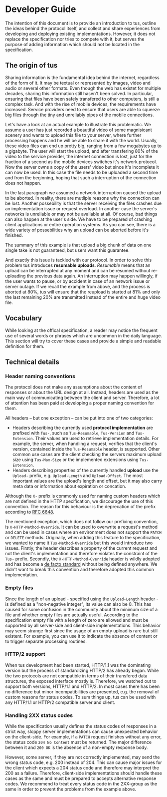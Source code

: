 # Developer Guide

The intention of this document is to provide an introduction to tus, outline the ideas behind the protocol itself, and collect and share experiences from developing and deploying existing implementations. However, it does not replace the specification nor tries to compete with it, but serves the purpose of adding information which should not be located in the specification.

## The origin of tus

Sharing information is the fundamental idea behind the internet, regardless of the form of it. It may be textual or represented by images, video and audio or several other formats. Even though the web has existet for multiple decades, sharing this information still hasen't been solved. In particular, ensuring that files have been safely transfered to other computers, is still a complex task. And with the rise of mobile devices, the requirements have increased. Service providers need to ensure that users are able to squeeze big files through the tiny and unreliably pipes of the mobile connections.

Let's have a look at an actual example to illustrate this problematic. We assume a user has just recorded a beautiful video of some magnisicant scenery and wants to upload this file to your server, where further processing happens and he will be able to share it with the world. Usually, these video files can end up pretty big, ranging from a few megabytes up to a gigabyte. The user will start the upload, and after transfering 80% of the video to the service provider, the internet connection is lost, just for the fraction of a second as the mobile devices switches it's network protocol. Now the server owns a copy of the users' video but since it's incomplete it can now be used. In this case the file needs to be uploaded a second time and from the beginning, hoping that such a interruption of the connection does not happen.

In the last paragraph we assumed a network interruption caused the upload to be aborted. In reality, there are mutliple reasons why the connection can be lost. Another possebility is that the server receiving the files crashes due an implementation issue or request overload. In another case the server's networks is unreliable or may not be available at all. Of course, bad things can also happen at the user's side. We have to be prepared of crashing client applications or entire operation systems. As you can see, there is a wide variety of possebilities why an upload can be aborted before it's finished.

The summary of this example is that upload a big chunk of data on one single take is not guaranteed, but users want this guarantee.

And exactly this issue is tackled with our protocol. In order to solve this problem tus introduces **resumable uploads**. *Resumable* means that an upload can be interrupted at any moment and can be resumed without re-uploading the previous data again. An interruption may happen willingly, if the user wants to pause, or by accident in case of an network issue or server outage. If we recall the example from above, and the process is aborted at 80%, tus will ensure that the reupload is started at 81% and only the last remaining 20% are transmitted instead of the entire and huge video file.

## Vocabulary

While looking at the offical specification, a reader may notice the frequent use of several words or phrases which are uncommon in the daily language. This section will try to cover these cases and provide a simple and readable definition for them.

## Technical details

### Header naming conventions

The protocol does not make any assumptions about the content of responses or about the URL design at all. Instead, headers are used as the main way of communicating between the client and server. Therefore, a lot of attention has been paid at developing a proper naming convention for them.

All headers – but one exception – can be put into one of two categories:

* Headers describing the currently used **protocol implementation** are prefixed with `Tus-`, such as `Tus-Resumable`, `Tus-Version` and `Tus-Extension`. Their values are used to retrieve implementation details. For example, the server, when handling a request, verifies that the client's version, contained inside the `Tus-Resumable` header, is supported. Other common use cases are the client checking the servers maximum upload size using `Tus-Max-Size` or the implemented extensions using `Tus-Extension`.
* Headers describing properties of the currently handled **upload** use the `Upload-` prefix, e.g. `Upload-Length` and `Upload-Offset`. The most important values are the upload's length and offset, but it may also carry meta data or information about expiration or concation.

Although the `X-` prefix is commonly used for naming custom headers which are not defined in the HTTP specification, we discourage the use of this convention. The reason for this behaviour is the deprecation of the prefix according to [RFC 6648](http://tools.ietf.org/html/rfc6648).

The mentioned exception, which does not follow our prefixing convention, is `X-HTTP-Method-Override`. It can be used to overwrite a request's method and can be used in cases where an environment does not support the `PATCH` or `DELETE` methods. Originally, when adding this feature to the specification, we wanted to name it `Tus-Method-Override` but this would introduce two issues. Firstly, the header describes a property of the current request and not the client's implementation and therefore violates the constraint of the `Tus-` prefix. Secondly, the `X-HTTP-Method-Override` header is wildly adopted and has become a [de facto standard](https://en.wikipedia.org/wiki/De_facto_standard) without being defined anywhere. We didn't want to break this convention and therefore adopted this common implementation.


### Empty files

Since the length of an upload - specified using the `Upload-Length` header - is defined as a "non-negative integer", its value can also be 0. This has caused for some confusion in the community about the minimum size of a file and whether empty files are actually useful. According to the specification empty file with a length of zero are allowed and must be supported by all server-side and client-side implementations. This behavior may seem strange first since the usage of an empty upload is rare but still existent. For example, you can use it to indicate the absence of content or to trigger separate processing routines.

### HTTP/2 support

When tus development had been started, HTTP/1.1 was the dominating version but the process of standardizing HTTP/2 has already began. While the two protocols are not compatible in terms of their transfered data structures, the exposed interface mostly is. Therefore, we watched out to support both versions, HTTP/1.1 and HTTP/2. In most cases there has been no difference but minor incompatibilities are presented, e.g. the removal of custom reasons for status codes. To sum things up, tus can be used with any HTTP/1.1 or HTTP/2 compatible server and client.  

### Handling 2XX status codes

While the specification usually defines the status codes of responses in a strict way, sloppy server implementations can cause unexpected behavior on the client-side. For example, if a `PATCH` request finishes without any error, the status code `204 No Content` must be returned. The major difference between it and `200 OK` is the absence of a non-empty response body.

However, some server, if they are not correctly implemented, may send the wrong status code, e.g. 200 instead of 204. This can cause major issues for the client which expects a 204 status code and therefore may interpret the 200 as a failure. Therefore, client-side implementations should handle these cases as the same and must be prepared to accepts alternative response codes. We recommend to treat every status code in the 2XX-group as the same in order to prevent the problems from the example above.
